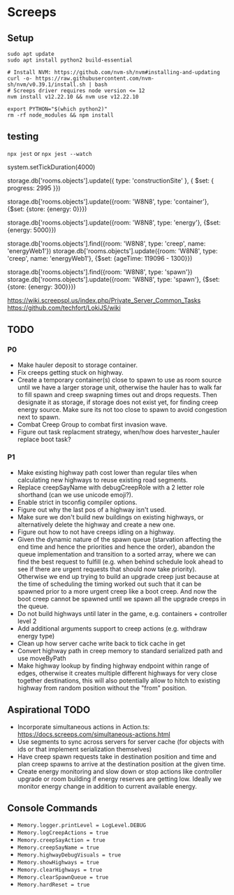 # Screeps

## Setup

```shell
sudo apt update
sudo apt install python2 build-essential

# Install NVM: https://github.com/nvm-sh/nvm#installing-and-updating
curl -o- https://raw.githubusercontent.com/nvm-sh/nvm/v0.39.1/install.sh | bash
# Screeps driver requires node version <= 12
nvm install v12.22.10 && nvm use v12.22.10

export PYTHON="$(which python2)"
rm -rf node_modules && npm install
```

## testing

`npx jest` or `npx jest --watch` 

system.setTickDuration(4000)

storage.db['rooms.objects'].update({ type: 'constructionSite' }, { $set: { progress: 2995 }})

storage.db['rooms.objects'].update({room: 'W8N8', type: 'container'}, {$set: {store: {energy: 0}}})

storage.db['rooms.objects'].update({room: 'W8N8', type: 'energy'}, {$set: {energy: 5000}})

storage.db['rooms.objects'].find({room: 'W8N8', type: 'creep', name: 'energyWeb1'})
storage.db['rooms.objects'].update({room: 'W8N8', type: 'creep', name: 'energyWeb1'}, {$set: {ageTime: 119096 - 1300}})

storage.db['rooms.objects'].find({room: 'W8N8', type: 'spawn'})
storage.db['rooms.objects'].update({room: 'W8N8', type: 'spawn'}, {$set: {store: {energy: 300}}})

https://wiki.screepspl.us/index.php/Private_Server_Common_Tasks
https://github.com/techfort/LokiJS/wiki

## TODO

### P0

* Make hauler deposit to storage container.
* Fix creeps getting stuck on highway.
* Create a temporary container(s) close to spawn to use as room source until we have a larger storage unit, otherwise the hauler has to walk far to fill spawn and creep swapning times out and drops requests. Then designate it as storage, if storage does not exist yet, for finding creep energy source. Make sure its not too close to spawn to avoid congestion next to spawn.
* Combat Creep Group to combat first invasion wave.
* Figure out task replacment strategy, when/how does harvester_hauler replace boot task?

### P1

* Make existing highway path cost lower than regular tiles when calculating new highways to reuse existing road segments.
* Replace creepSayName with debugCreepRole with a 2 letter role shorthand (can we use unicode emoji?).
* Enable strict in tsconfig compiler options.
* Figure out why the last pos of a highway isn't used.
* Make sure we don't build new buildings on existing highways, or alternatively delete the highway and create a new one.
* Figure out how to not have creeps idling on a highway.
* Given the dynamic nature of the spawn queue (starvation affecting the end time and hence the priorities and hence the order), abandon the queue implementation and transition to a sorted array, where we can find the best request to fulfill (e.g. when behind schedule look ahead to see if there are urgent requests that should now take priority). Otherwise we end up trying to build an upgrade creep just because at the time of scheduling the timing worked out such that it can be spawned prior to a more urgent creep like a boot creep. And now the boot creep cannot be spawned until we spawn all the upgrade creeps in the queue.
* Do not build highways until later in the game, e.g. containers + controller level 2
* Add additional arguments support to creep actions (e.g. withdraw energy type)
* Clean up how server cache write back to tick cache in get
* Convert highway path in creep memory to standard serialized path and use moveByPath
* Make highway lookup by finding highway endpoint within range of edges, otherwise it creates multiple different highways for very close together destinations, this will also potentially allow to hitch to existing highway from random position without the "from" position.

## Aspirational TODO

* Incorporate simultaneous actions in Action.ts: https://docs.screeps.com/simultaneous-actions.html
* Use segments to sync across servers for server cache (for objects with ids or that implement serialization themselves)
* Have creep spawn requests take in destination position and time and plan creep spawns to arrive at the destination position at the given time.
* Create energy monitoring and slow down or stop actions like controller upgrade or room building if energy reserves are getting low. Ideally we monitor energy change in addition to current available energy.

## Console Commands

* `Memory.logger.printLevel = LogLevel.DEBUG`
* `Memory.logCreepActions = true`
* `Memory.creepSayAction = true` 
* `Memory.creepSayName = true` 
* `Memory.highwayDebugVisuals = true` 
* `Memory.showHighways = true` 
* `Memory.clearHighways = true` 
* `Memory.clearSpawnQueue = true` 
* `Memory.hardReset = true` 
